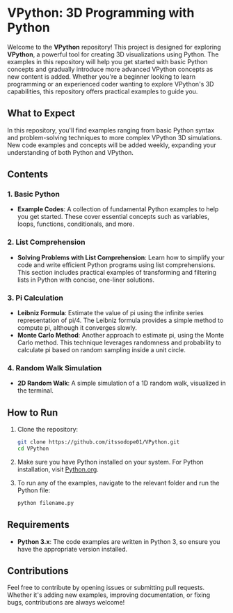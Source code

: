 
# VPython: 3D Programming with Python

Welcome to the **VPython** repository! This project is designed for exploring **VPython**, a powerful tool for creating 3D visualizations using Python. The examples in this repository will help you get started with basic Python concepts and gradually introduce more advanced VPython concepts as new content is added. Whether you're a beginner looking to learn programming or an experienced coder wanting to explore VPython's 3D capabilities, this repository offers practical examples to guide you.

## What to Expect

In this repository, you'll find examples ranging from basic Python syntax and problem-solving techniques to more complex VPython 3D simulations. New code examples and concepts will be added weekly, expanding your understanding of both Python and VPython.

## Contents

### 1. **Basic Python**
- **Example Codes**: A collection of fundamental Python examples to help you get started. These cover essential concepts such as variables, loops, functions, conditionals, and more.

### 2. **List Comprehension**
- **Solving Problems with List Comprehension**: Learn how to simplify your code and write efficient Python programs using list comprehensions. This section includes practical examples of transforming and filtering lists in Python with concise, one-liner solutions.

### 3. **Pi Calculation**
- **Leibniz Formula**: Estimate the value of pi using the infinite series representation of pi/4. The Leibniz formula provides a simple method to compute pi, although it converges slowly.
- **Monte Carlo Method**: Another approach to estimate pi, using the Monte Carlo method. This technique leverages randomness and probability to calculate pi based on random sampling inside a unit circle.

### 4. **Random Walk Simulation**
- **2D Random Walk**: A simple simulation of a 1D random walk, visualized in the terminal. 

## How to Run

1. Clone the repository:
   ```bash
   git clone https://github.com/itssodope01/VPython.git
   cd VPython
   ```
2. Make sure you have Python installed on your system. For Python installation, visit [Python.org](https://www.python.org/).

3. To run any of the examples, navigate to the relevant folder and run the Python file:
   ```bash
   python filename.py
   ```

## Requirements

- **Python 3.x**: The code examples are written in Python 3, so ensure you have the appropriate version installed.

## Contributions

Feel free to contribute by opening issues or submitting pull requests. Whether it's adding new examples, improving documentation, or fixing bugs, contributions are always welcome!


